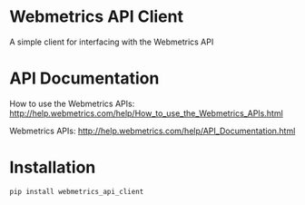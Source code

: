 Webmetrics API Client
=====================

A simple client for interfacing with the Webmetrics API

API Documentation
=================

How to use the Webmetrics APIs: http://help.webmetrics.com/help/How_to_use_the_Webmetrics_APIs.html

Webmetrics APIs: http://help.webmetrics.com/help/API_Documentation.html

Installation
=========

```
pip install webmetrics_api_client
```